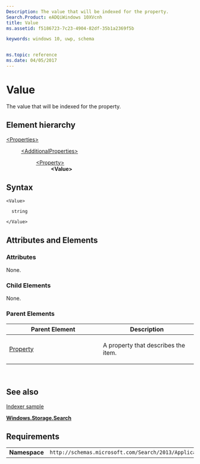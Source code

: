 ```yaml
---
Description: The value that will be indexed for the property.
Search.Product: eADQiWindows 10XVcnh
title: Value
ms.assetid: f5186723-7c23-4904-82df-35b1a2369f5b

keywords: windows 10, uwp, schema


ms.topic: reference
ms.date: 04/05/2017
---
```


# Value

The value that will be indexed for the property.

## Element hierarchy

<dl>
<dt><a href="element-properties.md">&lt;Properties&gt;</a></dt>
<dd>
<dl>
<dt><a href="element-additionalproperties.md">&lt;AdditionalProperties&gt;</a></dt>
<dd>
<dl>
<dt><a href="element-property.md">&lt;Property&gt;</a></dt>
<dd><b>&lt;Value&gt;</b></dd>
</dl>
</dd>
</dl>
</dd>
</dl>

## Syntax

``` syntax
<Value>

  string

</Value>
```

## Attributes and Elements


### Attributes

None.

### Child Elements

None.

### Parent Elements

<table>
<colgroup>
<col width="50%" />
<col width="50%" />
</colgroup>
<thead>
<tr class="header">
<th>Parent Element</th>
<th>Description</th>
</tr>
</thead>
<tbody>
<tr class="odd">
<td><a href="element-property.md">Property</a> </td>
<td><p>A property that describes the item.</p></td>
</tr>
</tbody>
</table>

 

## See also


[Indexer sample](https://go.microsoft.com/fwlink/p/?LinkID=311565)

[**Windows.Storage.Search**](/uwp/api/Windows.Storage.Search)

## Requirements

|               |                                                             |
|---------------|-------------------------------------------------------------|
| **Namespace** | `http://schemas.microsoft.com/Search/2013/ApplicationContent` |

 

 